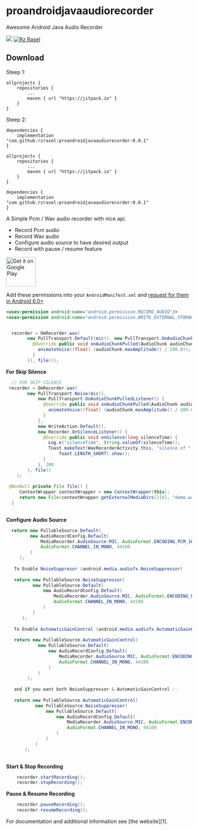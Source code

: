 # proandroidjavaaudiorecorder
Awesome Android Java Audio Recorder

[![](https://jitpack.io/v/rzrasel/proandroidjavaaudiorecorder.svg)](https://jitpack.io/#rzrasel/proandroidjavaaudiorecorder)
[![Rz Rasel](https://img.shields.io/badge/Rz%20Rasel-ProRecorder-orange.svg?style=flat)](https://github.com/rzrasel/proandroidjavaaudiorecorder)


Download
--------
Steep 1:

    allprojects { 
        repositories { 
            ... 
            maven { url "https://jitpack.io" } 
        } 
    }

Steep 2:

    dependencies { 
        implementation "com.github.rzrasel:proandroidjavaaudiorecorder:0.0.1"
    }

```
allprojects { 
    repositories { 
        ... 
        maven { url "https://jitpack.io" } 
    } 
}
```

```
dependencies {
    implementation "com.github.rzrasel:proandroidjavaaudiorecorder:0.0.1"
}
```

A Simple Pcm / Wav audio recorder with nice api.

* Record Pcm audio
* Record Wav audio
* Configure audio source to have desired output
* Record with pause / resume feature

<a href='https://play.google.com/store/apps/details?id=com.kingbull.com.com.omrecoder.omrecorder&pcampaignid=MKT-Other-global-all-co-prtnr-py-PartBadge-Mar2515-1'><img alt='Get it on Google Play'  height="80" src='https://play.google.com/intl/en_us/badges/images/generic/en_badge_web_generic.png'/></a>

Add these permissions into your `AndroidManifest.xml` and [request for them in Android 6.0+](https://developer.android.com/training/permissions/requesting.html)

``` xml
<uses-permission android:name="android.permission.RECORD_AUDIO"/>
<uses-permission android:name="android.permission.WRITE_EXTERNAL_STORAGE"/>
```

``` java

  recorder = OmRecorder.wav(
        new PullTransport.Default(mic(), new PullTransport.OnAudioChunkPulledListener() {
          @Override public void onAudioChunkPulled(AudioChunk audioChunk) {
            animateVoice((float) (audioChunk.maxAmplitude() / 200.0));
          }
        }), file());
```   
__For Skip Silence__
``` java
  // FOR SKIP SILENCE     
 recorder = OmRecorder.wav(
        new PullTransport.Noise(mic(),
            new PullTransport.OnAudioChunkPulledListener() {
              @Override public void onAudioChunkPulled(AudioChunk audioChunk) {
                animateVoice((float) (audioChunk.maxAmplitude() / 200.0));
              }
            },
            new WriteAction.Default(),
            new Recorder.OnSilenceListener() {
              @Override public void onSilence(long silenceTime) {
                Log.e("silenceTime", String.valueOf(silenceTime));
                Toast.makeText(WavRecorderActivity.this, "silence of " + silenceTime + " detected",
                    Toast.LENGTH_SHORT).show();
              }
            }, 200
        ), file()
    );
      
 @NonNull private File file() {
     ContextWrapper contextWrapper = new ContextWrapper(this);
     return new File(contextWrapper.getExternalMediaDirs()[0], "demo.wav");
  }
  
```
__Configure Audio Source__
``` java
  return new PullableSource.Default(
         new AudioRecordConfig.Default(
             MediaRecorder.AudioSource.MIC, AudioFormat.ENCODING_PCM_16BIT,
             AudioFormat.CHANNEL_IN_MONO, 44100
         )
     );
     
   To Enable NoiseSuppresor (android.media.audiofx.NoiseSuppressor)
   
   return new PullableSource.NoiseSuppressor(
          new PullableSource.Default(
              new AudioRecordConfig.Default(
                  MediaRecorder.AudioSource.MIC, AudioFormat.ENCODING_PCM_16BIT,
                  AudioFormat.CHANNEL_IN_MONO, 44100
              )
          )
      );   
      
   To Enable AutomaticGainControl (android.media.audiofx.AutomaticGainControl)
   
   return new PullableSource.AutomaticGainControl(
            new PullableSource.Default(
                new AudioRecordConfig.Default(
                    MediaRecorder.AudioSource.MIC, AudioFormat.ENCODING_PCM_16BIT,
                    AudioFormat.CHANNEL_IN_MONO, 44100
                )
            )
        );    
        
   and if you want both NoiseSuppressor & AutomaticGainControl :-
   
   return new PullableSource.AutomaticGainControl(
           new PullableSource.NoiseSuppressor(
               new PullableSource.Default(
                   new AudioRecordConfig.Default(
                       MediaRecorder.AudioSource.MIC, AudioFormat.ENCODING_PCM_16BIT,
                       AudioFormat.CHANNEL_IN_MONO, 44100
                   )
               )
           )
       );
       
```
__Start & Stop Recording__
``` java
    recorder.startRecording();
    recorder.stopRecording();
```
__Pause & Resume Recording__
``` java
    recorder.pauseRecording();
    recorder.resumeRecording();
```

For documentation and additional information see [the website][1].